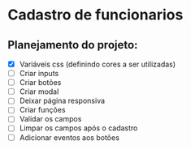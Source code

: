 # Cadastro de funcionarios

## Planejamento do projeto:


- [x] Variáveis css (definindo cores a ser utilizadas)
- [ ] Criar inputs 
- [ ] Criar botões
- [ ] Criar modal
- [ ] Deixar página responsiva
- [ ] Criar funções
- [ ] Validar os campos
- [ ] Limpar os campos após o cadastro
- [ ] Adicionar eventos aos botões
